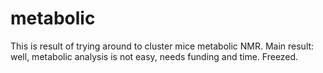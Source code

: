 # metabolic

This is result of trying around to cluster mice metabolic NMR. Main result: well, metabolic analysis is not easy, needs funding and time. Freezed.
